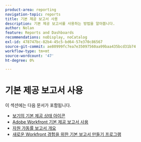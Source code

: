 ```yaml
---
product-area: reporting
navigation-topic: reports
title: 기본 제공 보고서 사용
description: 기본 제공 보고서를 사용하는 방법을 알아봅니다.
author: Nolan
feature: Reports and Dashboards
recommendations: noDisplay, noCatalog
exl-id: 478747bc-82b4-45c5-bd64-57e370c86567
source-git-commit: ae80999fc7ea7e35097560aa99baa435bcd31b74
workflow-type: tm+mt
source-wordcount: '47'
ht-degree: 0%

---
```


# 기본 제공 보고서 사용

이 섹션에는 다음 문서가 포함됩니다.

* [보기의 기본 제공 상태 아이콘](../../../reports-and-dashboards/reports/using-built-in-reports/built-in-status-icons-views.md)
* [Adobe Workfront 기본 제공 보고서 사용](../../../reports-and-dashboards/reports/using-built-in-reports/use-workfront-built-in-reports.md)
* [자원 가동률 보고서 개요](../../../reports-and-dashboards/reports/using-built-in-reports/resource-utilization-report.md)
* [새로운 Workfront 경험을 위한 기본 보고서 만들기 프로그램](https://one.workfront.com/s/basic-report-creation-program)

